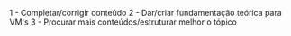 1 - Completar/corrigir conteúdo
2 - Dar/criar fundamentação teórica para VM's
3 - Procurar mais conteúdos/estruturar melhor o tópico
